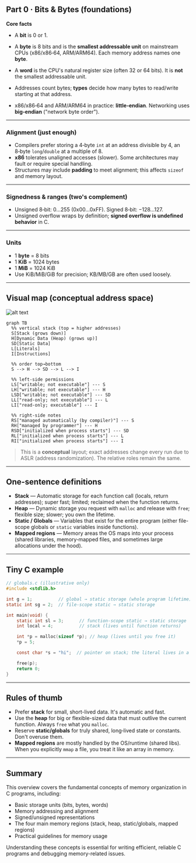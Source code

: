 ## Part 0 · Bits & Bytes (foundations)

**Core facts**

* A **bit** is 0 or 1.  
* A **byte** is 8 bits and is the **smallest addressable unit** on mainstream CPUs (x86/x86‑64, ARM/ARM64). Each memory address names one **byte**.  
* A **word** is the CPU's natural register size (often 32 or 64 bits). It is **not** the smallest addressable unit.  
* Addresses count bytes; **types** decide how many bytes to read/write starting at that address.  

* x86/x86‑64 and ARM/ARM64 in practice: **little‑endian**. Networking uses **big‑endian** ("network byte order").  

---

### Alignment (just enough)

* Compilers prefer storing a 4‑byte `int` at an address divisible by 4, an 8‑byte `long`/`double` at a multiple of 8.  
* **x86** tolerates unaligned accesses (slower). Some architectures may fault or require special handling.  
* Structures may include **padding** to meet alignment; this affects `sizeof` and memory layout.  

---

### Signedness & ranges (two's complement)

* Unsigned 8‑bit: 0…255 (0x00…0xFF). Signed 8‑bit: −128…127.  
* Unsigned overflow wraps by definition; **signed overflow is undefined behavior** in C.  

---

### Units

* 1 **byte** = 8 bits  
* 1 **KiB** = 1024 bytes  
* 1 **MiB** = 1024 KiB  
* Use KiB/MiB/GiB for precision; KB/MB/GB are often used loosely.  

---

## Visual map (conceptual address space)

![alt text](memory.png)

``` mermaid
graph TB
  %% vertical stack (top = higher addresses)
  S[Stack (grows down)]
  H[Dynamic Data (Heap) (grows up)]
  SD[Static Data]
  L[Literals]
  I[Instructions]

  %% order top→bottom
  S --> H --> SD --> L --> I

  %% left-side permissions
  LS["writable; not executable"] --- S
  LH["writable; not executable"] --- H
  LSD["writable; not executable"] --- SD
  LL["read-only; not executable"] --- L
  LI["read-only; executable"] --- I

  %% right-side notes
  RS["managed automatically (by compiler)"] --- S
  RH["managed by programmer"] --- H
  RSD["initialized when process starts"] --- SD
  RL["initialized when process starts"] --- L
  RI["initialized when process starts"] --- I
```

> This is a **conceptual** layout; exact addresses change every run due to ASLR (address randomization). The relative roles remain the same.

---

## One-sentence definitions

* **Stack** — Automatic storage for each function call (locals, return addresses); super fast; limited; reclaimed when the function returns.  
* **Heap** — Dynamic storage you request with `malloc` and release with `free`; flexible size; slower; you own the lifetime.  
* **Static / Globals** — Variables that exist for the entire program (either file-scope globals or `static` variables inside functions).  
* **Mapped regions** — Memory areas the OS maps into your process (shared libraries, memory‑mapped files, and sometimes large allocations under the hood).  

---

## Tiny C example

```c
// globals.c (illustrative only)
#include <stdlib.h>

int g = 1;          // global → static storage (whole program lifetime)
static int sg = 2;  // file-scope static → static storage

int main(void) {
    static int sl = 3;      // function-scope static → static storage
    int local = 4;          // stack (lives until function returns)

    int *p = malloc(sizeof *p); // heap (lives until you free it)
    *p = 5;

    const char *s = "hi";  // pointer on stack; the literal lives in a mapped, read-only region

    free(p);
    return 0;
}
```

---

## Rules of thumb

* Prefer **stack** for small, short-lived data. It's automatic and fast.  
* Use the **heap** for big or flexible-sized data that must outlive the current function. Always `free` what you `malloc`.  
* Reserve **static/globals** for truly shared, long‑lived state or constants. Don't overuse them.  
* **Mapped regions** are mostly handled by the OS/runtime (shared libs). When you explicitly `mmap` a file, you treat it like an array in memory.  

---

## Summary

This overview covers the fundamental concepts of memory organization in C programs, including:
- Basic storage units (bits, bytes, words)
- Memory addressing and alignment
- Signed/unsigned representations
- The four main memory regions (stack, heap, static/globals, mapped regions)
- Practical guidelines for memory usage

Understanding these concepts is essential for writing efficient, reliable C programs and debugging memory-related issues.

